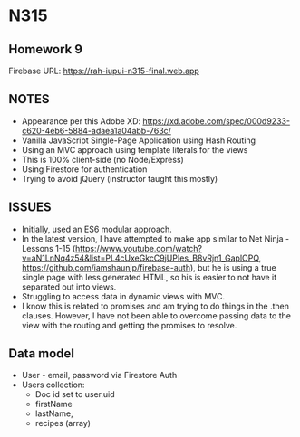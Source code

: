 # N315

## Homework 9

Firebase URL:
https://rah-iupui-n315-final.web.app

## NOTES

- Appearance per this Adobe XD: https://xd.adobe.com/spec/000d9233-c620-4eb6-5884-adaea1a04abb-763c/
- Vanilla JavaScript Single-Page Application using Hash Routing
- Using an MVC approach using template literals for the views
- This is 100% client-side (no Node/Express)
- Using Firestore for authentication
- Trying to avoid jQuery (instructor taught this mostly)

## ISSUES

- Initially, used an ES6 modular approach.
- In the latest version, I have attempted to make app similar to Net Ninja - Lessons 1-15 (https://www.youtube.com/watch?v=aN1LnNq4z54&list=PL4cUxeGkcC9jUPIes_B8vRjn1_GaplOPQ, https://github.com/iamshaunjp/firebase-auth), but he is using a true single page with less generated HTML, so his is easier to not have it separated out into views.
- Struggling to access data in dynamic views with MVC.
- I know this is related to promises and am trying to do things in the .then clauses. However, I have not been able to overcome passing data to the view with the routing and getting the promises to resolve.

## Data model

- User - email, password via Firestore Auth
- Users collection:
  - Doc id set to user.uid
  - firstName
  - lastName,
  - recipes (array)
